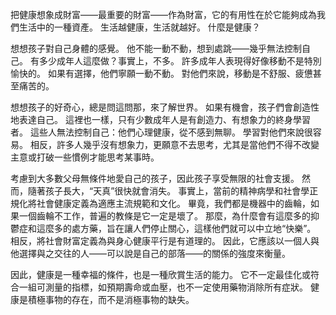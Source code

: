 把健康想象成財富——最重要的財富——作為財富，它的有用性在於它能夠成為我們生活中的一種資產。
生活越健康，生活就越好。
什麼是健康？

想想孩子對自己身體的感覺。
他不能一動不動，想到處跳——幾乎無法控制自己。
有多少成年人這麼做？事實上，不多。
許多成年人表現得好像移動不是特別愉快的。
如果有選擇，他們寧願一動不動。
對他們來說，移動是不舒服、疲憊甚至痛苦的。

想想孩子的好奇心，總是問這問那，來了解世界。
如果有機會，孩子們會創造性地表達自己。
這裡也一樣，只有少數成年人是有創造力、有想象力的終身學習者。
這些人無法控制自己：他們心理健康，從不感到無聊。
學習對他們來說很容易。
相反，許多人幾乎沒有想象力，更願意不去思考，尤其是當他們不得不改變主意或打破一些慣例才能思考某事時。

考慮到大多數父母無條件地愛自己的孩子，因此孩子享受無限的社會支援。
然而，隨著孩子長大，“天真”很快就會消失。
事實上，當前的精神病學和社會學正規化將社會健康定義為適應主流規範和文化。
畢竟，我們都是機器中的齒輪，如果一個齒輪不工作，普遍的教條是它一定是壞了。
那麼，為什麼會有這麼多的抑鬱症和這麼多的處方藥，旨在讓人們停止關心，這樣他們就可以中立地“快樂”。
相反，將社會財富定義為與身心健康平行是有道理的。
因此，它應該以一個人與他選擇與之交往的人——可以說是自己的部落——的關係的強度來衡量。

因此，健康是一種幸福的條件，也是一種欣賞生活的能力。
它不一定最佳化或符合一組可測量的指標，如預期壽命或血壓，也不一定使用藥物消除所有症狀。
健康是積極事物的存在，而不是消極事物的缺失。